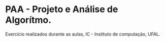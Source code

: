 # PAA - Projeto e Análise de Algorítmo.

Exercício realizados durante as aulas, IC - Instituto de computação, UFAL.
